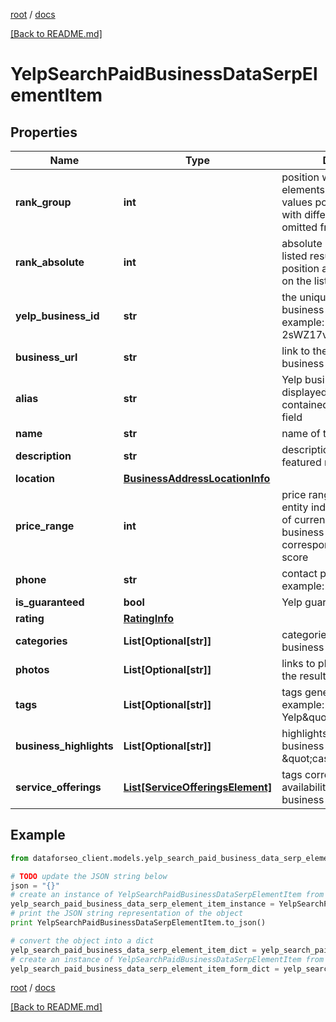 [root](./../ "root") / [docs](./ "docs")

[[Back to README.md]](./../README.md "[Back to README.md]")

# YelpSearchPaidBusinessDataSerpElementItem

## Properties

Name | Type | Description | Notes
------------ | ------------- | ------------- | -------------
**rank_group** | **int** | position within a group of elements with identical type values positions of elements with different type values are omitted from rank_group | [optional]
**rank_absolute** | **int** | absolute rank among all the listed results absolute position among all reviews on the list | [optional]
**yelp_business_id** | **str** | the unique identifier of a business identity on Yelp example: 2sWZ17vpEF2vuM_7ic721w | [optional]
**business_url** | **str** | link to the Yelp profile of the business entity | [optional]
**alias** | **str** | Yelp business identifier displayed only if the request contained the corresponding field | [optional]
**name** | **str** | name of the business entity | [optional]
**description** | **str** | description containing the featured review | [optional]
**location** | [**BusinessAddressLocationInfo**](BusinessAddressLocationInfo.md) |  | [optional]
**price_range** | **int** | price range of the business entity indicates the number of currency signs next to the business listing corresponding to its price score | [optional]
**phone** | **str** | contact phone number example: (804) 342-1981 | [optional]
**is_guaranteed** | **bool** | Yelp guaranteed label | [optional]
**rating** | [**RatingInfo**](RatingInfo.md) |  | [optional]
**categories** | **List[Optional[str]]** | categories related to the business entity | [optional]
**photos** | **List[Optional[str]]** | links to photos appearing in the result | [optional]
**tags** | **List[Optional[str]]** | tags generated by Yelp example: \&quot;New on Yelp\&quot; | [optional]
**business_highlights** | **List[Optional[str]]** | highlights describing business offerings example: \&quot;casual_dining\&quot; | [optional]
**service_offerings** | [**List[ServiceOfferingsElement]**](ServiceOfferingsElement.md) | tags corresponding to the availability of certain business offerings | [optional]

## Example

```python
from dataforseo_client.models.yelp_search_paid_business_data_serp_element_item import YelpSearchPaidBusinessDataSerpElementItem

# TODO update the JSON string below
json = "{}"
# create an instance of YelpSearchPaidBusinessDataSerpElementItem from a JSON string
yelp_search_paid_business_data_serp_element_item_instance = YelpSearchPaidBusinessDataSerpElementItem.from_json(json)
# print the JSON string representation of the object
print YelpSearchPaidBusinessDataSerpElementItem.to_json()

# convert the object into a dict
yelp_search_paid_business_data_serp_element_item_dict = yelp_search_paid_business_data_serp_element_item_instance.to_dict()
# create an instance of YelpSearchPaidBusinessDataSerpElementItem from a dict
yelp_search_paid_business_data_serp_element_item_form_dict = yelp_search_paid_business_data_serp_element_item.from_dict(yelp_search_paid_business_data_serp_element_item_dict)
```

  

[root](./../ "root") / [docs](./ "docs")

[[Back to README.md]](./../README.md "[Back to README.md]")